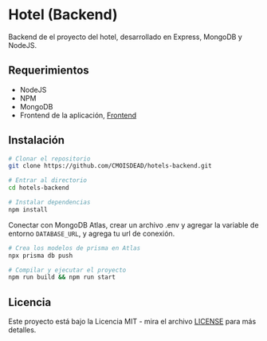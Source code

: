 # Hotel (Backend)

Backend de el proyecto del hotel, desarrollado en Express, MongoDB y NodeJS.

## Requerimientos

- NodeJS
- NPM
- MongoDB
- Frontend de la aplicación, [Frontend](https://github.com/CMOISDEAD/hotels-frontend)

## Instalación

```bash
# Clonar el repositorio
git clone https://github.com/CMOISDEAD/hotels-backend.git

# Entrar al directorio
cd hotels-backend

# Instalar dependencias
npm install

```

Conectar con MongoDB Atlas, crear un archivo .env y agregar la variable de entorno `DATABASE_URL`, y agrega tu url de conexión.

```bash
# Crea los modelos de prisma en Atlas
npx prisma db push

# Compilar y ejecutar el proyecto
npm run build && npm run start
```

## Licencia

Este proyecto está bajo la Licencia MIT - mira el archivo [LICENSE](LICENSE) para más detalles.
